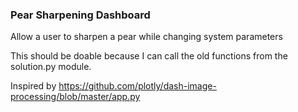 ### Pear Sharpening Dashboard

Allow a user to sharpen a pear while changing system parameters

This should be doable because I can call the old functions from the solution.py module.

Inspired by 
https://github.com/plotly/dash-image-processing/blob/master/app.py